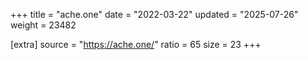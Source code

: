 +++
title = "ache.one"
date = "2022-03-22"
updated = "2025-07-26"
weight = 23482

[extra]
source = "https://ache.one/"
ratio = 65
size = 23
+++
